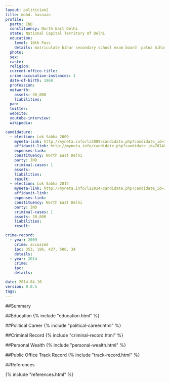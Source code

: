 ```yaml
---
layout: politician2
title: mohd. hasnain
profile: 
  party: IND
  constituency: North East Delhi
  state: National Capital Territory Of Delhi
  education: 
    level: 10th Pass
    details: matriculate bihar secondary school exam board  patna bihar
  photo: 
  sex: 
  caste: 
  religion: 
  current-office-title: 
  crime-accusation-instances: 1
  date-of-birth: 1960
  profession: 
  networth: 
    assets: 30,000
    liabilities: 
  pan: 
  twitter: 
  website: 
  youtube-interview: 
  wikipedia: 

candidature: 
  - election: Lok Sabha 2009
    myneta-link: http://myneta.info/ls2009/candidate.php?candidate_id=7614
    affidavit-link: http://myneta.info/candidate.php?candidate_id=7614&scan=original
    expenses-link: 
    constituency: North East Delhi 
    party: IND
    criminal-cases: 1
    assets: 
    liabilities: 
    result:  
  - election: Lok Sabha 2014
    myneta-link: http://myneta.info/ls2014/candidate.php?candidate_id=1371
    affidavit-link: 
    expenses-link: 
    constituency: North East Delhi 
    party: IND
    criminal-cases: 1
    assets: 30,000
    liabilities: 
    result:  

crime-record: 
  - year: 2009
    crime: accussed
    ipc: 353, 186, 427, 506, 34
    details:  
  - year: 2014
    crime: 
    ipc: 
    details:  

date: 2014-04-10
version: 0.0.5
tags: 
---
```


##Summary


##Education
{% include "education.html" %}


##Political Career
{% include "political-career.html" %}


##Criminal Record
{% include "criminal-record.html" %}


##Personal Wealth
{% include "personal-wealth.html" %}


##Public Office Track Record
{% include "track-record.html" %}


##References


{% include "references.html" %}
